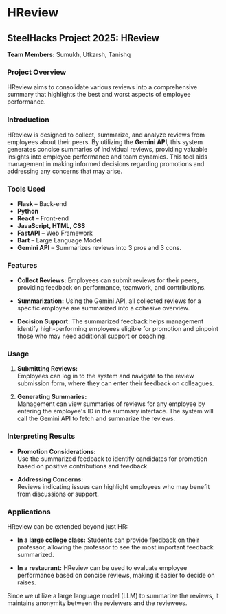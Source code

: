 # HReview

## SteelHacks Project 2025: HReview

**Team Members:** Sumukh, Utkarsh, Tanishq

### Project Overview

HReview aims to consolidate various reviews into a comprehensive summary that highlights the best and worst aspects of employee performance. 

### Introduction

HReview is designed to collect, summarize, and analyze reviews from employees about their peers. By utilizing the **Gemini API**, this system generates concise summaries of individual reviews, providing valuable insights into employee performance and team dynamics. This tool aids management in making informed decisions regarding promotions and addressing any concerns that may arise.

### Tools Used

- **Flask** – Back-end
- **Python**
- **React** – Front-end
- **JavaScript, HTML, CSS**
- **FastAPI** – Web Framework
- **Bart** – Large Language Model
- **Gemini API** – Summarizes reviews into 3 pros and 3 cons.

### Features

- **Collect Reviews:** Employees can submit reviews for their peers, providing feedback on performance, teamwork, and contributions.
  
- **Summarization:** Using the Gemini API, all collected reviews for a specific employee are summarized into a cohesive overview.

- **Decision Support:** The summarized feedback helps management identify high-performing employees eligible for promotion and pinpoint those who may need additional support or coaching.

### Usage

1. **Submitting Reviews:**  
   Employees can log in to the system and navigate to the review submission form, where they can enter their feedback on colleagues.

2. **Generating Summaries:**  
   Management can view summaries of reviews for any employee by entering the employee's ID in the summary interface. The system will call the Gemini API to fetch and summarize the reviews.

### Interpreting Results

- **Promotion Considerations:**  
  Use the summarized feedback to identify candidates for promotion based on positive contributions and feedback.

- **Addressing Concerns:**  
  Reviews indicating issues can highlight employees who may benefit from discussions or support.

### Applications

HReview can be extended beyond just HR:

- **In a large college class:** Students can provide feedback on their professor, allowing the professor to see the most important feedback summarized.

- **In a restaurant:** HReview can be used to evaluate employee performance based on concise reviews, making it easier to decide on raises.

Since we utilize a large language model (LLM) to summarize the reviews, it maintains anonymity between the reviewers and the reviewees.
